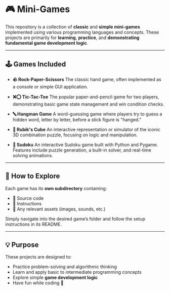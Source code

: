 # 🎮 Mini-Games

This repository is a collection of **classic** and **simple mini-games** implemented using various programming languages and concepts.
These projects are primarily for **learning**, **practice**, and **demonstrating fundamental game development logic**.

---

## 🕹 Games Included

* **🪨 Rock-Paper-Scissors**
  The classic hand game, often implemented as a console or simple GUI application.

* **❌⭕ Tic-Tac-Toe**
  The popular paper-and-pencil game for two players, demonstrating basic game state management and win condition checks.

* **🔤 Hangman Game**
  A word-guessing game where players try to guess a hidden word, letter by letter, before a stick figure is "hanged."

* **🧊 Rubik's Cube**
  An interactive representation or simulator of the iconic 3D combination puzzle, focusing on logic and manipulation.

* **🧩 Sudoku**
  An interactive Sudoku game built with Python and Pygame. Features include puzzle generation, a built-in solver, and real-time solving animations.

---

## 📂 How to Explore

Each game has its **own subdirectory** containing:

* 📜 Source code
* 📖 Instructions
* 🎨 Any relevant assets (images, sounds, etc.)

Simply navigate into the desired game’s folder and follow the setup instructions in its README.

---

## 💡 Purpose

These projects are designed to:

* Practice problem-solving and algorithmic thinking
* Learn and apply basic to intermediate programming concepts
* Explore simple **game development logic**
* Have fun while coding 🎯
